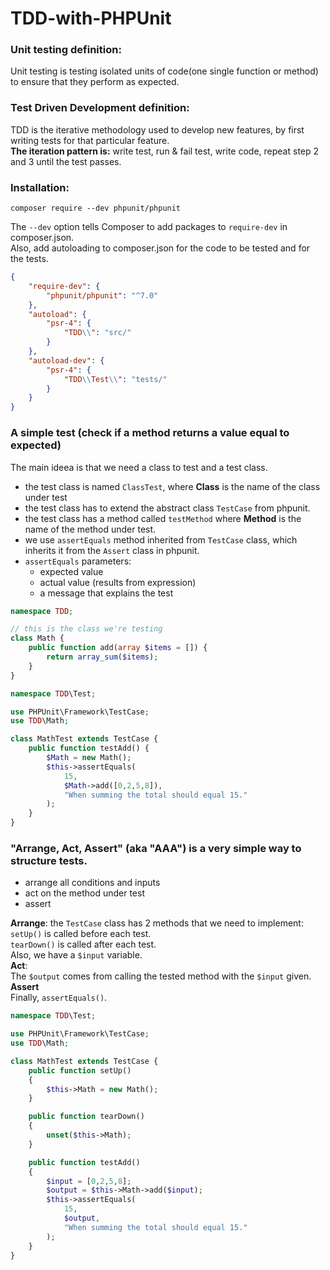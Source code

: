# TDD-with-PHPUnit


### Unit testing definition:
Unit testing is testing isolated units of code(one single function or method) to ensure that they perform as expected.

### Test Driven Development definition:
TDD is the iterative methodology used to develop new features, by first writing tests for that particular feature.  
**The iteration pattern is:** write test, run & fail test, write code, repeat step 2 and 3 until the test passes.

### Installation:
    composer require --dev phpunit/phpunit
The `--dev` option tells Composer to add packages to `require-dev` in composer.json.  
Also, add autoloading to composer.json for the code to be tested and for the tests.
```json
{
    "require-dev": {
        "phpunit/phpunit": "^7.0"
    },
    "autoload": {
        "psr-4": {
            "TDD\\": "src/"
        }
    },
    "autoload-dev": {
        "psr-4": {
            "TDD\\Test\\": "tests/"
        }
    }
}
```
### A simple test (check if a method returns a value equal to expected)
The main ideea is that we need a class to test and a test class.  
* the test class is named `ClassTest`, where **Class** is the name of the class under test
* the test class has to extend the abstract class `TestCase` from phpunit.
* the test class has a method called `testMethod` where **Method** is the name of the method under test.
* we use `assertEquals` method inherited from `TestCase` class, which inherits it from the `Assert` class in phpunit.
* `assertEquals` parameters:
  * expected value
  * actual value (results from expression)
  * a message that explains the test

```php
namespace TDD;

// this is the class we're testing
class Math {
    public function add(array $items = []) {
        return array_sum($items);
    }
}
```
```php
namespace TDD\Test;

use PHPUnit\Framework\TestCase;
use TDD\Math;

class MathTest extends TestCase {
    public function testAdd() {
        $Math = new Math();
        $this->assertEquals(
            15,
            $Math->add([0,2,5,8]),
            "When summing the total should equal 15."
        );
    }
}
```

### "Arrange, Act, Assert" (aka "AAA") is a very simple way to structure tests.
 * arrange all conditions and inputs
 * act on the method under test
 * assert
 
**Arrange**: the `TestCase` class has 2 methods that we need to implement:  
`setUp()` is called before each test.  
`tearDown()` is called after each test.  
Also, we have a `$input` variable.  
**Act**:  
The `$output` comes from calling the tested method with the `$input` given.  
**Assert**  
Finally, `assertEquals()`.

```php
namespace TDD\Test;

use PHPUnit\Framework\TestCase;
use TDD\Math;

class MathTest extends TestCase {
    public function setUp()
    {
        $this->Math = new Math();
    }

    public function tearDown()
    {
        unset($this->Math);
    }

    public function testAdd()
    {
        $input = [0,2,5,8];
        $output = $this->Math->add($input);
        $this->assertEquals(
            15,
            $output,
            "When summing the total should equal 15."
        );
    }
}
```
 
